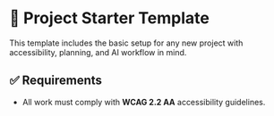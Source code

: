 # 🧱 Project Starter Template

This template includes the basic setup for any new project with accessibility, planning, and AI workflow in mind.

## ✅ Requirements

- All work must comply with **WCAG 2.2 AA** accessibility guidelines.
